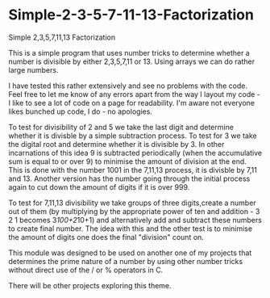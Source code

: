 # Simple-2-3-5-7-11-13-Factorization
Simple 2,3,5,7,11,13 Factorization

This is a simple program that uses number tricks to determine whether a number is divisible by either 2,3,5,7,11 or 13.
Using arrays we can do rather large numbers.

I have tested this rather extensively and see no problems with the code. Feel free to let me know of any errors apart from the way I layout my code - I like to see a lot of code on a page for readability. I'm aware not everyone likes bunched up code, I do - no apologies.

To test for divisibility of 2 and 5 we take the last digit and determine whether it is divisble by a simple subtraction process.
To test for 3 we take the digital root and determine whether it is divisible by 3. In other incarnations of this idea 9 is subtracted periodically (when the accumulative sum is equal to or over 9) to minimise the amount of division at the end. This is done with the number 1001 in the 7,11,13 process, it is divisble by 7,11 and 13. Another version has the number going through the initial process again to cut down the amount of digits if it is over 999.

To test for 7,11,13 divisibility we take groups of three digits,create a number out of them (by multiplying by the appropriate power of ten and addition - 3 2 1 becomes 3*100+2*10+1) and alternatively add and subtract these numbers to create final number. The idea with this and the other test is to minimise the amount of digits one does the final "division" count on.

This module was designed to be used on another one of my projects that determines the prime nature of a number by using other number tricks without direct use of the / or % operators in C.

There will be other projects exploring this theme.
